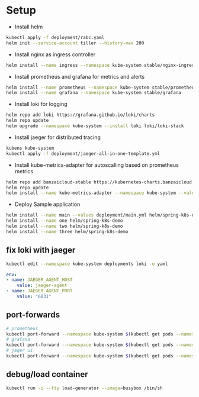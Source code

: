 # Setup

* Install helm

```bash
kubectl apply -f deployment/rabc.yaml
helm init --service-account tiller --history-max 200
```

* Install nginx as ingress controller

```bash
helm install --name ingress --namespace kube-system stable/nginx-ingress
```

* Install prometheus and grafana for metrics and alerts

```bash
helm install --name prometheus --namespace kube-system stable/prometheus
helm install --name grafana --namespace kube-system stable/grafana
```

* Install loki for logging

```bash
helm repo add loki https://grafana.github.io/loki/charts
helm repo update
helm upgrade --namespace kube-system --install loki loki/loki-stack
```

* Install jaeger for distributed tracing

```bash
kubens kube-system
kubectl apply -f deployment/jaeger-all-in-one-template.yml
```

* Install kube-metrics-adapter for autoscalling based on prometheus metrics

```bash
helm repo add banzaicloud-stable https://kubernetes-charts.banzaicloud.com
helm repo update
helm install --name kube-metrics-adapter --namespace kube-system --values deployment/kube-metrics-adapter.yml banzaicloud-stable/kube-metrics-adapter
```

* Deploy Sample application

```bash
helm install --name main --values deployment/main.yml helm/spring-k8s-demo
helm install --name one helm/spring-k8s-demo
helm install --name two helm/spring-k8s-demo
helm install --name three helm/spring-k8s-demo
```

## fix loki with jaeger

```bash
kubectl edit --namespace kube-system deployments loki -o yaml
``` 

```yaml
env:
- name: JAEGER_AGENT_HOST
    value: jaeger-agent
- name: JAEGER_AGENT_PORT
    value: "6831"
```

## port-forwards

```bash
# prometheus
kubectl port-forward --namespace kube-system $(kubectl get pods --namespace kube-system -l "app=prometheus,component=server" -o jsonpath="{.items[0].metadata.name}") 9090
# grafana
kubectl port-forward --namespace kube-system $(kubectl get pods --namespace kube-system -l "app=grafama" -o jsonpath="{.items[0].metadata.name}") 3000
# jager ui
kubectl port-forward --namespace kube-system $(kubectl get pods --namespace kube-system -l "app=jaeger" -o jsonpath="{.items[0].metadata.name}") 16686
```

## debug/load container

```bash
kubectl run -i --tty load-generator --image=busybox /bin/sh
```
